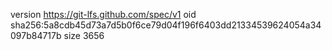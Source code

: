 version https://git-lfs.github.com/spec/v1
oid sha256:5a8cdb45d73a7d5b0f6ce79d04f196f6403dd21334539624054a34097b84717b
size 3656
